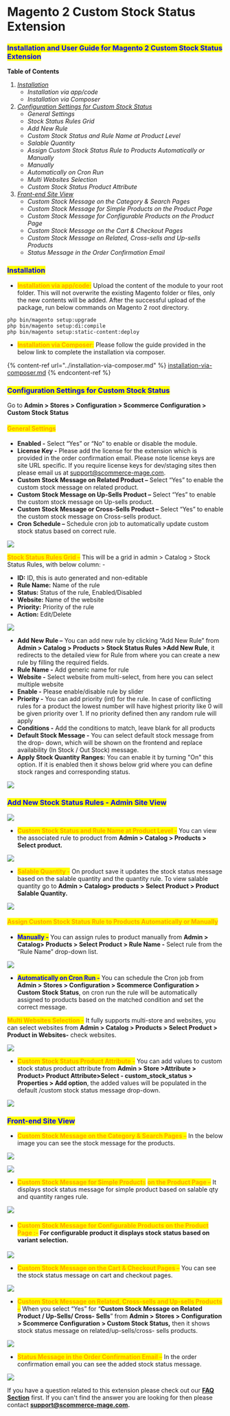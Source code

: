 # Magento 2 Custom Stock Status Extension

### <mark style="color:blue;">Installation and User Guide for Magento 2 Custom Stock Status Extension</mark>

**Table of Contents**

1. [_Installation_ ](magento-2-custom-stock-status-extension.md#\_bookmark0)
   * _Installation via app/code_&#x20;
   * _Installation via Composer_
2. [_Configuration Settings for Custom Stock Status_ ](magento-2-custom-stock-status-extension.md#\_bookmark3)
   * _General Settings_&#x20;
   * _Stock Status Rules Grid_&#x20;
   * _Add New Rule_&#x20;
   * _Custom Stock Status and Rule Name at Product Level_&#x20;
   * _Salable Quantity_&#x20;
   * _Assign Custom Stock Status Rule to Products Automatically or Manually_&#x20;
   * _Manually_&#x20;
   * _Automatically on Cron Run_&#x20;
   * _Multi Websites Selection_&#x20;
   * _Custom Stock Status Product Attribute_&#x20;
3. [_Front-end Site View_ ](magento-2-custom-stock-status-extension.md#\_bookmark14)
   * _Custom Stock Message on the Category & Search Pages_&#x20;
   * _Custom Stock Message for Simple Products on the Product Page_&#x20;
   * _Custom Stock Message for Configurable Products on the Product Page_&#x20;
   * _Custom Stock Message on the Cart & Checkout Pages_&#x20;
   * _Custom Stock Message on Related, Cross-sells and Up-sells Products_&#x20;
   * _Status Message in the Order Confirmation Email_&#x20;

### <mark style="color:blue;">Installation</mark> <a href="#bookmark0" id="bookmark0"></a>

* <mark style="color:orange;">**Installation via app/code:**</mark> Upload the content of the module to your root folder. This will not overwrite the existing Magento folder or files, only the new contents will be added. After the successful upload of the package, run below commands on Magento 2 root directory.

```
php bin/magento setup:upgrade
php bin/magento setup:di:compile
php bin/magento setup:static-content:deploy
```

* <mark style="color:orange;">**Installation via Composer:**</mark> Please follow the guide provided in the below link to complete the installation via composer.

{% content-ref url="../installation-via-composer.md" %}
[installation-via-composer.md](../installation-via-composer.md)
{% endcontent-ref %}

### <mark style="color:blue;">Configuration Settings for Custom Stock Status</mark> <a href="#bookmark3" id="bookmark3"></a>

Go to **Admin > Stores > Configuration > Scommerce Configuration > Custom Stock Status**

#### <mark style="color:orange;">General Settings</mark> <a href="#bookmark4" id="bookmark4"></a>

* **Enabled -** Select “Yes” or “No” to enable or disable the module.
* **License Key -** Please add the license for the extension which is provided in the order confirmation email. Please note license keys are site URL specific. If you require license keys for dev/staging sites then please email us at [support@scommerce-mage.com](mailto:support@scommerce-mage.com).
* **Custom Stock Message on Related Product –** Select “Yes” to enable the custom stock message on related product.
* **Custom Stock Message on Up-Sells Product –** Select “Yes” to enable the custom stock message on Up-sells product.
* **Custom Stock Message or Cross-Sells Product –** Select “Yes” to enable the custom stock message on Cross-sells product.
* **Cron Schedule –** Schedule cron job to automatically update custom stock status based on correct rule.

![](../../.gitbook/assets/stock\_general.jpg)

<mark style="color:orange;">**Stock Status Rules Grid –**</mark> This will be a grid in admin > Catalog > Stock Status Rules, with below column: -

* **ID:** ID, this is auto generated and non-editable
* **Rule Name:** Name of the rule
* **Status:** Status of the rule, Enabled/Disabled
* **Website:** Name of the website
* **Priority:** Priority of the rule
* **Action:** Edit/Delete

![](../../.gitbook/assets/stock\_rulegrid.jpg)

* **Add New Rule –** You can add new rule by clicking “Add New Rule” from **Admin > Catalog > Products > Stock Status Rules >Add New Rule**, it redirects to the detailed view for Rule from where you can create a new rule by filling the required fields.
* **Rule Name -** Add generic name for rule
* **Website -** Select website from multi-select, from here you can select multiple website
* **Enable -** Please enable/disable rule by slider
* **Priority -** You can add priority (int) for the rule. In case of conflicting rules for a product the lowest number will have highest priority like 0 will be given priority over 1. If no priority defined then any random rule will apply
* **Conditions -** Add the conditions to match, leave blank for all products
* **Default Stock Message -** You can select default stock message from the drop- down, which will be shown on the frontend and replace availability (In Stock / Out Stock) message.
* **Apply Stock Quantity Ranges:** You can enable it by turning "On" this option. If it is enabled then it shows below grid where you can define stock ranges and corresponding status.

![](<../../.gitbook/assets/9 (15)>)

### <mark style="color:blue;">Add New Stock Status Rules - Admin Site View</mark>

![](<../../.gitbook/assets/10 (13)>)

* <mark style="color:orange;">**Custom Stock Status and Rule Name at Product Level -**</mark> You can view the associated rule to product from **Admin > Catalog > Products > Select product.**

![](<../../.gitbook/assets/11 (41)>)

* <mark style="color:orange;">**Salable Quantity -**</mark> On product save it updates the stock status message based on the salable quantity and the quantity rule. To view salable quantity go to **Admin > Catalog> products > Select Product > Product Salable Quantity.**

![](<../../.gitbook/assets/12 (7)>)

#### <mark style="color:orange;">Assign Custom Stock Status Rule to Products Automatically or Manually</mark> <a href="#bookmark9" id="bookmark9"></a>

* <mark style="color:blue;">**Manually -**</mark> You can assign rules to product manually from **Admin > Catalog> Products > Select Product > Rule Name -** Select rule from the “Rule Name” drop-down list.

![](<../../.gitbook/assets/13 (18)>)

* <mark style="color:blue;">**Automatically on Cron Run -**</mark> You can schedule the Cron job from **Admin > Stores > Configuration > Scommerce Configuration > Custom Stock Status**, on cron run the rule will be automatically assigned to products based on the matched condition and set the correct message.

<mark style="color:orange;">**Multi Websites Selection -**</mark> It fully supports multi-store and websites, you can select websites from **Admin > Catalog > Products > Select Product > Product in Websites-** check websites.

![](<../../.gitbook/assets/14 (17)>)

* <mark style="color:orange;">**Custom Stock Status Product Attribute -**</mark> You can add values to custom stock status product attribute from **Admin > Store >Attribute > Product> Product Attribute>Select - custom\_stock\_status > Properties > Add option**, the added values will be populated in the default /custom stock status message drop-down.

![](../../.gitbook/assets/stock\_front.jpg)

### <mark style="color:blue;">Front-end Site View</mark> <a href="#bookmark14" id="bookmark14"></a>

* <mark style="color:orange;">**Custom Stock Message on the Category & Search Pages –**</mark> In the below image you can see the stock message for the products.

![](<../../.gitbook/assets/16 (19)>)

![](<../../.gitbook/assets/17 (9)>)

* <mark style="color:orange;">**Custom Stock Message for Simple Product**</mark><mark style="color:orange;">s</mark> <mark style="color:orange;"></mark><mark style="color:orange;">**on the Product Page –**</mark> It displays stock status message for simple product based on salable qty and quantity ranges rule.

![](<../../.gitbook/assets/18 (6)>)

* #### <mark style="color:orange;">Custom Stock Message for Configurable Products on the Product Page :-</mark> For configurable product it displays stock status based on variant selection. <a href="#bookmark17" id="bookmark17"></a>

![](<../../.gitbook/assets/19 (3)>)

* <mark style="color:orange;">**Custom Stock Message on the Cart & Checkout Pages –**</mark> You can see the stock status message on cart and checkout pages.

![](<../../.gitbook/assets/20 (18)>)

* <mark style="color:orange;">**Custom Stock Message on Related, Cross-sells and Up-sells Products –**</mark> When you select “Yes” for “**Custom Stock Message on Related Product / Up-Sells/ Cross- Sells**” from **Admin > Stores > Configuration > Scommerce Configuration > Custom Stock Status,** then it shows stock status message on related/up-sells/cross- sells products.

![](../../.gitbook/assets/stock\_front2.jpg)

* <mark style="color:orange;">**Status Message in the Order Confirmation Email –**</mark> In the order confirmation email you can see the added stock status message.

![](../../.gitbook/assets/stock\_front3.jpg)

If you have a question related to this extension please check out our [**FAQ Section**](https://www.scommerce-mage.com/magento-2-custom-stock-status.html#faq) first. If you can't find the answer you are looking for then please contact [**support@scommerce-mage.com**](mailto:core@scommerce-mage.com)**.**
